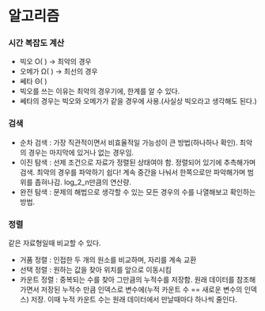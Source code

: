 # 알고리즘

### 시간 복잡도 계산

- 빅오 O( ) -> 최악의 경우
- 오메가 Ω( ) -> 최선의 경우
- 쎄타 Θ( )
- 빅오를 쓰는 이유는 최악의 경우기에, 한계를 알 수 있다.
- 쎄타의 경우는 빅오와 오메가가 같을 경우에 사용.(사실상 빅오라고 생각해도 된다.)



### 검색

- 순차 검색 : 가장 직관적이면서 비효율적일 가능성이 큰 방법(하나하나 확인). 최악의 경우는 마지막에 있거나 없는 경우임.
- 이진 탐색 : 선제 조건으로 자료가 정렬된 상태여야 함. 정렬되어 있기에 추측해가며 검색. 최악의 경우를 파악하기 쉽다! 계속 중간을 나눠서 한쪽으로만 파악해가며 범위를 좁혀나감. log_2_n만큼의 연산량.
- 완전 탐색 : 문제의 해법으로 생각할 수 있는 모든 경우의 수를 나열해보고 확인하는 방법.



### 정렬

같은 자료형일때 비교할 수 있다.

- 거품 정렬 : 인접한 두 개의 원소를 비교하며, 자리를 계속 교환
- 선택 정렬 : 원하는 값을 찾아 위치를 앞으로 이동시킴
- 카운트 정렬 : 중복되는 수를 찾아 그만큼의 누적수를 저장함. 원래 데이터를 참조해가면서 저장된 누적수 만큼 인덱스로 변수에(누적 카운트 수 == 새로운 변수의 인덱스) 저장. 이때 누적 카운트 수는 원래 데이터에서 만날때마다 하나씩 줄인다.